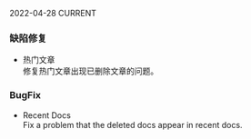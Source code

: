 2022-04-28
CURRENT
### 缺陷修复

- 热门文章   
修复热门文章出现已删除文章的问题。

### BugFix

- Recent Docs   
Fix a problem that the deleted docs appear in recent docs.
